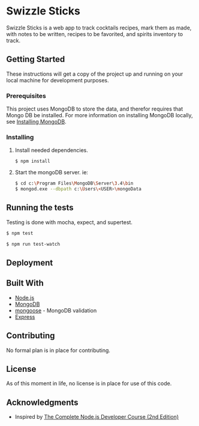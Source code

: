 # Swizzle Sticks

Swizzle Sticks is a web app to track cocktails recipes, mark them as made, with notes to be written, recipes to be favorited, and spirits inventory to track.

## Getting Started

These instructions will get a copy of the project up and running on your local machine for development purposes.

### Prerequisites

This project uses MongoDB to store the data, and therefor requires that Mongo DB be installed. For more information on installing MongoDB locally, see [Installing MongoDB](https://docs.mongodb.com/manual/installation/#tutorial-installation).

### Installing

1. Install needed dependencies.

    `$ npm install`

1. Start the mongoDB server. ie:

    ```bash
    $ cd c:\Program Files\MongoDB\Server\3.4\bin
    $ mongod.exe --dbpath c:\Users\<USER>\mongoData
    ```

## Running the tests

Testing is done with mocha, expect, and supertest.

```bash
$ npm test
```

```bash
$ npm run test-watch
```


## Deployment

## Built With

- [Node.js](https://nodejs.org/en/)
- [MongoDB](https://www.mongodb.com/)
- [mongoose](http://mongoosejs.com/) - MongoDB validation
- [Express](https://expressjs.com/)

## Contributing

No formal plan is in place for contributing.

## License

As of this moment in life, no license is in place for use of this code.

## Acknowledgments

- Inspired by [The Complete Node.js Developer Course (2nd Edition)](https://www.udemy.com/the-complete-nodejs-developer-course-2/learn/v4/overview)
